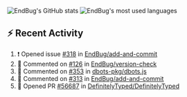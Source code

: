 ![EndBug's GitHub stats](https://github-readme-stats.vercel.app/api?username=endbug&show_icons=true&theme=dark)
![EndBug's most used languages](https://github-readme-stats.vercel.app/api/top-langs/?username=endbug&layout=compact&theme=dark)

## ⚡ Recent Activity

<!--START_SECTION:activity-->
1. ❗️ Opened issue [#318](https://github.com//EndBug/add-and-commit/issues/318) in [EndBug/add-and-commit](https://github.com//EndBug/add-and-commit)
2. 💬 Commented on [#126](https://github.com//EndBug/version-check/issues/126) in [EndBug/version-check](https://github.com//EndBug/version-check)
3. 💬 Commented on [#353](https://github.com//dbots-pkg/dbots.js/issues/353) in [dbots-pkg/dbots.js](https://github.com//dbots-pkg/dbots.js)
4. 💬 Commented on [#313](https://github.com//EndBug/add-and-commit/issues/313) in [EndBug/add-and-commit](https://github.com//EndBug/add-and-commit)
5. 💪 Opened PR [#56687](https://github.com//DefinitelyTyped/DefinitelyTyped/pull/56687) in [DefinitelyTyped/DefinitelyTyped](https://github.com//DefinitelyTyped/DefinitelyTyped)
<!--END_SECTION:activity-->

